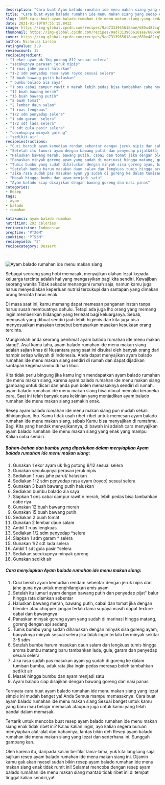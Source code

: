 ```yaml
---
description: "Cara buat Ayam balado rumahan ide menu makan siang yang sedap dan Mudah Dibuat"
title: "Cara buat Ayam balado rumahan ide menu makan siang yang sedap dan Mudah Dibuat"
slug: 1085-cara-buat-ayam-balado-rumahan-ide-menu-makan-siang-yang-sedap-dan-mudah-dibuat
date: 2021-01-19T07:55:15.841Z
image: https://img-global.cpcdn.com/recipes/9ad7313965618aae/680x482cq70/ayam-balado-rumahan-ide-menu-makan-siang-foto-resep-utama.jpg
thumbnail: https://img-global.cpcdn.com/recipes/9ad7313965618aae/680x482cq70/ayam-balado-rumahan-ide-menu-makan-siang-foto-resep-utama.jpg
cover: https://img-global.cpcdn.com/recipes/9ad7313965618aae/680x482cq70/ayam-balado-rumahan-ide-menu-makan-siang-foto-resep-utama.jpg
author: Nicholas Larson
ratingvalue: 3.9
reviewcount: 15
recipeingredient:
- "1 ekor ayam uk 1kg potong 812 sesuai selera"
- "secukupnya perasan jeruk nipis"
- "1 ruas jahe parut haluskan"
- "1-2 sdm penyedap rasa ayam royco sesuai selera"
- "3 buah bawang putih haluskan"
- " bumbu balado ala saya"
- "1 ons cabai campur rawit n merah lebih pedas bisa tambahkan cabe nya"
- "12 buah bawang merah"
- "15 buah bawang putih"
- "2 buah tomat"
- "2 lembar daun salam"
- "1 ruas lengkuas"
- "1/2 sdm penyedap selera"
- "1 sdm garam  selera"
- "1/2 sdt lada selera"
- "1 sdt gula pasir selera"
- "secukupnya minyak goreng"
- "sedikit air"
recipeinstructions:
- "Cuci bersih ayam kemudian rendam sebentar dengan jeruk nipis dan jahe guna nya untuk menghilangkan amis ayam"
- "Setelah itu lumuri ayam dengan bawang putih dan penyedap pijat&#34; balur hingga rata diamkan sebentar"
- "Haluskan bawang merah, bawang putih, cabai dan tomat jika dengan blender atau chopper jangan terlalu lama supaya masih dapat texture cabai dan bawangnya"
- "Panaskan minyak goreng ayam yang sudah di marinasi hingga matang, goreng dengan api sedang"
- "Tumis bumbu yang sudah dihaluskan dengan minyak sisa goreng ayam, banyaknya minyak sesuai selera jika tidak ingin terlalu berminyak sekitar 3-5 sdm"
- "Setelah bumbu harum masukan daun salam dan lengkuas tumis hingga aroma bumbu matang baru tambahkan lada, gula, garam dan penyedap sesuai selera"
- "Jika rasa sudah pas masukan ayam yg sudah di goreng ke dalam tumisan bumbu, aduk rata jika ingin pedas meresap boleh tambahkan sedikit air"
- "Masak hingga bumbu dan ayam menjadi satu"
- "Ayam balado siap disajikan dengan bawang goreng dan nasi panas"
categories:
- Resep
tags:
- ayam
- balado
- rumahan

katakunci: ayam balado rumahan 
nutrition: 293 calories
recipecuisine: Indonesian
preptime: "PT26M"
cooktime: "PT53M"
recipeyield: "2"
recipecategory: Dessert

---
```



![Ayam balado rumahan ide menu makan siang](https://img-global.cpcdn.com/recipes/9ad7313965618aae/680x482cq70/ayam-balado-rumahan-ide-menu-makan-siang-foto-resep-utama.jpg)

Sebagai seorang yang hobi memasak, menyajikan olahan lezat kepada keluarga tercinta adalah hal yang mengasyikan bagi kita sendiri. Kewajiban seorang  wanita Tidak sekadar menangani rumah saja, namun kamu juga harus menyediakan keperluan nutrisi tercukupi dan santapan yang dimakan orang tercinta harus enak.

Di masa  saat ini, kamu memang dapat memesan panganan instan tanpa harus susah membuatnya dahulu. Tetapi ada juga lho orang yang memang ingin memberikan hidangan yang terlezat bagi keluarganya. Sebab, memasak yang dibuat sendiri jauh lebih higienis dan kita juga bisa menyesuaikan masakan tersebut berdasarkan masakan kesukaan orang tercinta. 



Mungkinkah anda seorang penikmat ayam balado rumahan ide menu makan siang?. Asal kamu tahu, ayam balado rumahan ide menu makan siang adalah sajian khas di Nusantara yang saat ini disukai oleh banyak orang dari hampir setiap wilayah di Indonesia. Anda dapat menyajikan ayam balado rumahan ide menu makan siang sendiri di rumah dan dapat dijadikan santapan kegemaranmu di hari libur.

Kita tidak perlu bingung jika kamu ingin mendapatkan ayam balado rumahan ide menu makan siang, karena ayam balado rumahan ide menu makan siang gampang untuk dicari dan anda pun boleh memasaknya sendiri di rumah. ayam balado rumahan ide menu makan siang bisa dibuat memalui beraneka cara. Saat ini telah banyak cara kekinian yang menjadikan ayam balado rumahan ide menu makan siang semakin enak.

Resep ayam balado rumahan ide menu makan siang pun mudah sekali dihidangkan, lho. Kamu tidak usah ribet-ribet untuk memesan ayam balado rumahan ide menu makan siang, sebab Kamu bisa menyajikan di rumahmu. Bagi Kita yang hendak menyajikannya, di bawah ini adalah cara menyajikan ayam balado rumahan ide menu makan siang yang enak yang mampu Kalian coba sendiri.

<!--inarticleads1-->

##### Bahan-bahan dan bumbu yang diperlukan dalam menyiapkan Ayam balado rumahan ide menu makan siang:

1. Gunakan 1 ekor ayam uk 1kg potong 8/12 sesuai selera
1. Gunakan secukupnya perasan jeruk nipis
1. Sediakan 1 ruas jahe parut/ haluskan
1. Sediakan 1-2 sdm penyedap rasa ayam (royco) sesuai selera
1. Gunakan 3 buah bawang putih haluskan
1. Sediakan  bumbu balado ala saya
1. Siapkan 1 ons cabai campur rawit n merah, lebih pedas bisa tambahkan cabe nya
1. Gunakan 12 buah bawang merah
1. Gunakan 15 buah bawang putih
1. Sediakan 2 buah tomat
1. Gunakan 2 lembar daun salam
1. Ambil 1 ruas lengkuas
1. Sediakan 1/2 sdm penyedap *selera
1. Siapkan 1 sdm garam * selera
1. Gunakan 1/2 sdt lada selera
1. Ambil 1 sdt gula pasir *selera
1. Sediakan secukupnya minyak goreng
1. Gunakan sedikit air




<!--inarticleads2-->

##### Cara menyiapkan Ayam balado rumahan ide menu makan siang:

1. Cuci bersih ayam kemudian rendam sebentar dengan jeruk nipis dan jahe guna nya untuk menghilangkan amis ayam
1. Setelah itu lumuri ayam dengan bawang putih dan penyedap pijat&#34; balur hingga rata diamkan sebentar
1. Haluskan bawang merah, bawang putih, cabai dan tomat jika dengan blender atau chopper jangan terlalu lama supaya masih dapat texture cabai dan bawangnya
1. Panaskan minyak goreng ayam yang sudah di marinasi hingga matang, goreng dengan api sedang
1. Tumis bumbu yang sudah dihaluskan dengan minyak sisa goreng ayam, banyaknya minyak sesuai selera jika tidak ingin terlalu berminyak sekitar 3-5 sdm
1. Setelah bumbu harum masukan daun salam dan lengkuas tumis hingga aroma bumbu matang baru tambahkan lada, gula, garam dan penyedap sesuai selera
1. Jika rasa sudah pas masukan ayam yg sudah di goreng ke dalam tumisan bumbu, aduk rata jika ingin pedas meresap boleh tambahkan sedikit air
1. Masak hingga bumbu dan ayam menjadi satu
1. Ayam balado siap disajikan dengan bawang goreng dan nasi panas




Ternyata cara buat ayam balado rumahan ide menu makan siang yang lezat simple ini mudah banget ya! Anda Semua mampu memasaknya. Cara buat ayam balado rumahan ide menu makan siang Sesuai banget untuk kamu yang baru mau belajar memasak ataupun juga untuk kamu yang telah pandai dalam memasak.

Tertarik untuk mencoba buat resep ayam balado rumahan ide menu makan siang enak tidak ribet ini? Kalau kalian ingin, ayo kalian segera buruan menyiapkan alat-alat dan bahannya, lantas bikin deh Resep ayam balado rumahan ide menu makan siang yang lezat dan sederhana ini. Sungguh gampang kan. 

Oleh karena itu, daripada kalian berfikir lama-lama, yuk kita langsung saja sajikan resep ayam balado rumahan ide menu makan siang ini. Dijamin kamu gak akan nyesel sudah bikin resep ayam balado rumahan ide menu makan siang enak tidak rumit ini! Selamat mencoba dengan resep ayam balado rumahan ide menu makan siang mantab tidak ribet ini di tempat tinggal kalian sendiri,ya!.

